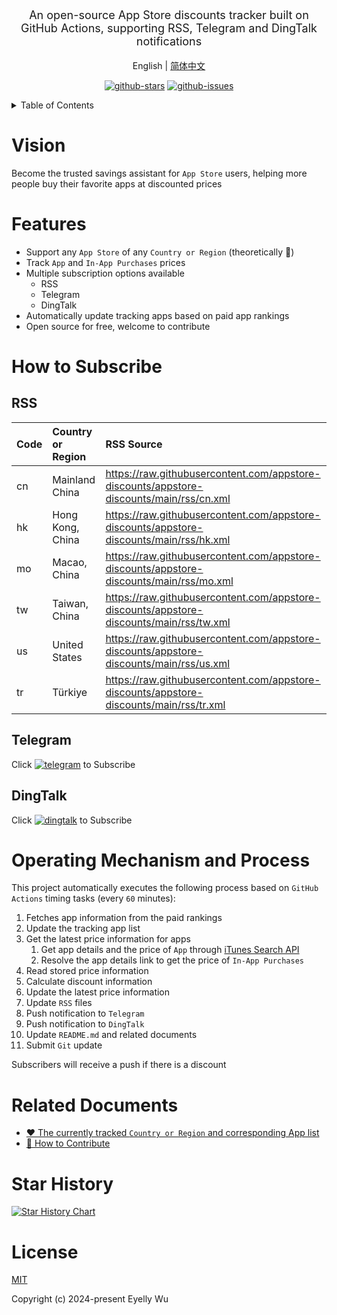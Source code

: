 <div align="center">
  <p style="font-size: 18px;">An open-source App Store discounts tracker built on GitHub Actions, supporting RSS, Telegram and DingTalk notifications</p>


English | [简体中文](https://github.com/appstore-discounts/appstore-discounts/blob/main/README_zh-CN.md)



[![github-stars](https://img.shields.io/github/stars/eyelly-wu/appstore-discounts?style=social "github-stars")](https://github.com/appstore-discounts/appstore-discounts/stargazers "github-stars")
[![github-issues](https://img.shields.io/github/issues-raw/eyelly-wu/appstore-discounts "github-issues")](https://github.com/appstore-discounts/appstore-discounts/issues "github-issues")


</div>
<details >
  <summary>Table of Contents</summary>

  [Vision](#vision)<br/>
  [Features](#features)<br/>
  [How to Subscribe](#how-to-subscribe)<br/>
  &emsp;&emsp;[RSS](#rss)<br/>
  &emsp;&emsp;[Telegram](#telegram)<br/>
  &emsp;&emsp;[DingTalk](#dingtalk)<br/>
  [Operating Mechanism and Process](#operating-mechanism-and-process)<br/>
  [Related Documents](#related-documents)<br/>
  [Star History](#star-history)<br/>
  [License](#license)<br/>

</details>


# Vision
Become the trusted savings assistant for  `App Store`  users, helping more people buy their favorite apps at discounted prices
# Features

* Support any  `App Store`  of any  `Country or Region`  (theoretically 🤔)
* Track  `App`  and  `In-App Purchases`  prices
* Multiple subscription options available
   * RSS
   * Telegram
   * DingTalk
* Automatically update tracking apps based on paid app rankings
* Open source for free, welcome to contribute


# How to Subscribe

## RSS

|Code|Country or Region|RSS  Source|
|:-|:-|:-|
|cn|Mainland China|https://raw.githubusercontent.com/appstore-discounts/appstore-discounts/main/rss/cn.xml|
|hk|Hong Kong, China|https://raw.githubusercontent.com/appstore-discounts/appstore-discounts/main/rss/hk.xml|
|mo|Macao, China|https://raw.githubusercontent.com/appstore-discounts/appstore-discounts/main/rss/mo.xml|
|tw|Taiwan, China|https://raw.githubusercontent.com/appstore-discounts/appstore-discounts/main/rss/tw.xml|
|us|United States|https://raw.githubusercontent.com/appstore-discounts/appstore-discounts/main/rss/us.xml|
|tr|Türkiye|https://raw.githubusercontent.com/appstore-discounts/appstore-discounts/main/rss/tr.xml|

## Telegram
Click  [![telegram](https://img.shields.io/badge/Telegram-Channel-blue?style=flat&logo=telegram "telegram")](https://t.me/appstore_discounts "telegram-channel")  to Subscribe
## DingTalk
Click  [![dingtalk](https://img.alicdn.com/imgextra/i3/O1CN01WMvMRG1ks3Ixc9x1v_!!6000000004738-55-tps-32-32.svg "dingtalk")](https://qr.dingtalk.com/action/joingroup?code=v1,k1,o9TXTPxGRNhCmrTUa4cHymeJCIcRiimCsH4FqEnbEWU=&_dt_no_comment=1&origin=11 "dingtalk")  to Subscribe
# Operating Mechanism and Process
This project automatically executes the following process based on  `GitHub Actions`  timing tasks (every  `60`  minutes):
1. Fetches app information from the paid rankings
2. Update the tracking app list
3. Get the latest price information for apps
   1. Get app details and the price of  `App`  through  [iTunes Search API](https://developer.apple.com/library/archive/documentation/AudioVideo/Conceptual/iTuneSearchAPI/Searching.html#//apple_ref/doc/uid/TP40017632-CH5-SW1) 
   2. Resolve the app details link to get the price of  `In-App Purchases` 
4. Read stored price information
5. Calculate discount information
6. Update the latest price information
7. Update  `RSS`  files
8. Push notification to  `Telegram` 
9. Push notification to  `DingTalk` 
10. Update  `README.md`  and related documents
11. Submit  `Git`  update

Subscribers will receive a push if there is a discount
# Related Documents

* [❤️ The currently tracked  `Country or Region`  and corresponding App list](https://github.com/appstore-discounts/appstore-discounts/blob/main/docs/dist/FOCUS.md)
* [🤝 How to Contribute](https://github.com/appstore-discounts/appstore-discounts/blob/main/docs/dist/CONTRIBUTION_GUIDELINES.md)


# Star History
<a href="https://star-history.com/#eyelly-wu/appstore-discounts&Date">
  <picture>
    <source media="(prefers-color-scheme: dark)" srcset="https://api.star-history.com/svg?repos=eyelly-wu/appstore-discounts&type=Date&theme=dark"></source><source media="(prefers-color-scheme: light)" srcset="https://api.star-history.com/svg?repos=eyelly-wu/appstore-discounts&type=Date"></source><img alt="Star History Chart" src="https://api.star-history.com/svg?repos=eyelly-wu/appstore-discounts&type=Date" />
  </picture>
</a>

# License
[MIT](./LICENSE)

Copyright (c) 2024-present Eyelly Wu